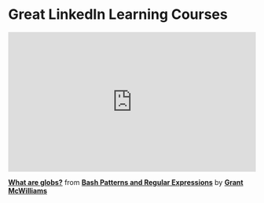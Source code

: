 <h1>Great LinkedIn Learning Courses</h1>

<div style="position:relative;height:0;padding-bottom:56.25%"><iframe width="640" height="360" src="https://www.linkedin.com/learning/embed/bash-patterns-and-regular-expressions/what-are-globs?autoplay=false&claim=AQFO03sUJIvT5AAAAYHlxUoypkiaYDsCFszbxVe2YphaY4nKvpY9erA8EwDIzw_3ixi7N8U-qtRPJhjI35pQ85NLfuoBaJr8k3EgR2toJA-rNtXA1cR7ZF6WYdrK7829rWGjgC1DT2lUq1XYcgGJ_FqHWzXcVrAHpPTVk7gfi4bP-aePRB4q8nhuACTeS0Q4wvFgfKqanCx4RcWqKTWppYEqfpWTQR4VZtBGSgMDvFUclYMSpIbvAGsaVaQ4_sPIHPCrJsXP2yNot4tmVZeBWQyXcOJtv7-m6YeKuQ16tXdMcgiN4NXxDgX66nBNWHqIhysiMY_RO-udcYR3hMNJZ5HQ_-5b0APfneIQAQjcTFbWZq2jTSGl0DsYMuvZuAL7a2NMdplq5fxxDW2Zh-ig1h7tItF8aBsFnQh5JXekLH5IxxrkpNEwIekGUfcBeOQLQAdVC7M2Q6WAfy_jH-kCCEQI_JsA76oLIrr3d69nYvmmYDF0VaIi3HqDsGvVfdhtPT1rrn_lcLf6CMh8g3WjBzWX1zIhcJoIm7HxTJ-xl9M30Y5ecKMRY9JWitprbPMzbAgFvmZ6o8pokrputS0f6bsAE7d5XB2aLAD_TUxU_dDxLuXHyP15DzkCde2tDfLl8qn92kvIvRUrVvVT528ETgFPy0BrsS8e06MqtCca8JN0i-99zHefXer02aBPx9BCqYSEfT5tCo6i8uiiS_FfN7ZOm7t37Qr564nmFlntk70Jip0M5_RI2R-NMQRSrj42GccfjFZhCmr8jcsbkoPLQtPI0IFUOJ6wmjo5Hj9vEOgnt0Q3FZGJ9wwNg6j67agnRY7OFmvzKZMcdJvJPyREtB_7U6FjKieFSLYJ6ObBLXcqWdv1t9lDvLKdA77GUoTn2NNkS0z_sBLxqgLpIMrgWNRrkVApxLcZRKOHscynM91ql64Fo6opwFWeAqIBAsvMfz9GzYfKG_RZa1AorRWix_XjtkSp_PxnnCQfgrngBCx1kuzPb18BHwQT9igcT_pnlNw_7TIAxmpx3TDt2E4jMkvI0kGnrS6a2pmpb_Y10YxujkWHUV35RRzUXmTG2ssBksalvkXmaNEuHmLsBfEIhfdRIzi7Anc1-xImX8N5QtvA7GdbFQKBcCUWhNXREKJgCSKy1_dnkTS5ggNWljGueIlt_A_APx-TU8q6Ab7Hmg9hJn1Bjcs&lipi=urn%3Ali%3Apage%3Ad_learning_content%3BF8C1iuhTQ7Wtl8zCVgkIlw%3D%3D&licu" mozallowfullscreen="true" webkitallowfullscreen="true" allowfullscreen="true" frameborder="0" style="position:absolute;width:100%;height:100%;left:0"></iframe></div><p><strong><a href="https://www.linkedin.com/learning/bash-patterns-and-regular-expressions/what-are-globs?trk=embed_lil">What are globs?</a></strong> from <strong><a href="https://www.linkedin.com/learning/bash-patterns-and-regular-expressions?trk=embed_lil">Bash Patterns and Regular Expressions</a></strong> by <strong><a href="https://www.linkedin.com/learning/instructors/grant-mcwilliams?trk=embed_lil">Grant McWilliams</a></strong></p>

